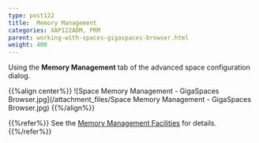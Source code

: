 ```yaml
---
type: post122
title:  Memory Management
categories: XAP122ADM, PRM
parent: working-with-spaces-gigaspaces-browser.html
weight: 400
---
```


 Using the **Memory Management** tab of the advanced space configuration dialog.

{{%align center%}}
![Space Memory Management - GigaSpaces Browser.jpg](/attachment_files/Space Memory Management - GigaSpaces Browser.jpg)
{{%/align%}}

{{%refer%}}
See the [Memory Management Facilities](./memory-management-facilities.html) for details.
{{%/refer%}}
